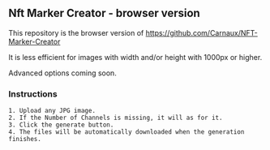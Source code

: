 ## Nft Marker Creator - browser version

This repository is the browser version of https://github.com/Carnaux/NFT-Marker-Creator

It is less efficient for images with width and/or height with 1000px or higher.


Advanced options coming soon.

### Instructions

    1. Upload any JPG image.
    2. If the Number of Channels is missing, it will as for it.
    3. Click the generate button.
    4. The files will be automatically downloaded when the generation finishes.